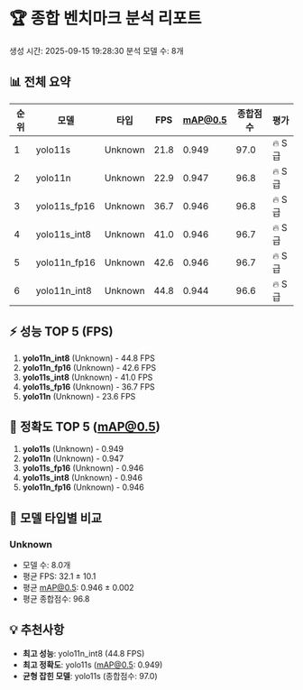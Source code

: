 # 🏆 종합 벤치마크 분석 리포트
생성 시간: 2025-09-15 19:28:30
분석 모델 수: 8개

## 📊 전체 요약
| 순위 | 모델 | 타입 | FPS | mAP@0.5 | 종합점수 | 평가 |
|------|------|------|-----|---------|----------|------|
| 1 | yolo11s | Unknown | 21.8 | 0.949 | 97.0 | 🔥 S급 |
| 2 | yolo11n | Unknown | 22.9 | 0.947 | 96.8 | 🔥 S급 |
| 3 | yolo11s_fp16 | Unknown | 36.7 | 0.946 | 96.8 | 🔥 S급 |
| 4 | yolo11s_int8 | Unknown | 41.0 | 0.946 | 96.7 | 🔥 S급 |
| 5 | yolo11n_fp16 | Unknown | 42.6 | 0.946 | 96.7 | 🔥 S급 |
| 6 | yolo11n_int8 | Unknown | 44.8 | 0.944 | 96.6 | 🔥 S급 |

## ⚡ 성능 TOP 5 (FPS)
1. **yolo11n_int8** (Unknown) - 44.8 FPS
2. **yolo11n_fp16** (Unknown) - 42.6 FPS
3. **yolo11s_int8** (Unknown) - 41.0 FPS
4. **yolo11s_fp16** (Unknown) - 36.7 FPS
5. **yolo11n** (Unknown) - 23.6 FPS

## 🎯 정확도 TOP 5 (mAP@0.5)
1. **yolo11s** (Unknown) - 0.949
2. **yolo11n** (Unknown) - 0.947
3. **yolo11s_fp16** (Unknown) - 0.946
4. **yolo11s_int8** (Unknown) - 0.946
5. **yolo11n_fp16** (Unknown) - 0.946

## 🔄 모델 타입별 비교
### Unknown
- 모델 수: 8.0개
- 평균 FPS: 32.1 ± 10.1
- 평균 mAP@0.5: 0.946 ± 0.002
- 평균 종합점수: 96.8

## 💡 추천사항
- **최고 성능**: yolo11n_int8 (44.8 FPS)
- **최고 정확도**: yolo11s (mAP@0.5: 0.949)
- **균형 잡힌 모델**: yolo11s (종합점수: 97.0)